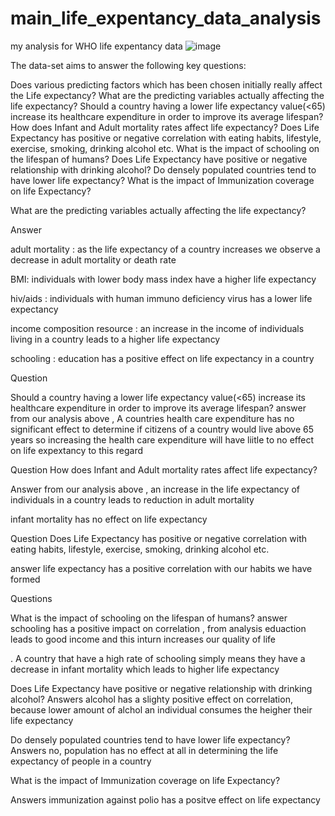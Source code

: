 # main_life_expentancy_data_analysis
my analysis for WHO life expentancy data 
![image](https://user-images.githubusercontent.com/88893142/201347605-24c20dd8-62aa-4981-bc2a-a90e1dd230e1.png)


The data-set aims to answer the following key questions:

Does various predicting factors which has been chosen initially really affect the Life expectancy? What are the predicting variables actually affecting the life expectancy?
Should a country having a lower life expectancy value(<65) increase its healthcare expenditure in order to improve its average lifespan?
How does Infant and Adult mortality rates affect life expectancy?
Does Life Expectancy has positive or negative correlation with eating habits, lifestyle, exercise, smoking, drinking alcohol etc.
What is the impact of schooling on the lifespan of humans?
Does Life Expectancy have positive or negative relationship with drinking alcohol?
Do densely populated countries tend to have lower life expectancy?
What is the impact of Immunization coverage on life Expectancy?


What are the predicting variables actually affecting the life expectancy?

Answer

adult mortality : as the life expectancy of a country increases we observe a decrease in adult mortality or death rate

BMI: individuals with lower body mass index have a higher life expectancy

hiv/aids : individuals with human immuno deficiency virus has a lower life expectancy

income composition resource : an increase in the income of individuals living in a country leads to a higher life expectancy

schooling : education has a positive effect on life expectancy in a country

Question

Should a country having a lower life expectancy value(<65) increase its healthcare expenditure in order to improve its average lifespan?
answer from our analysis above , A countries health care expenditure has no significant effect to determine if citizens of a country would live above 65 years so increasing the health care expenditure will have liitle to no effect on life expextancy to this regard

Question How does Infant and Adult mortality rates affect life expectancy?

Answer from our analysis above , an increase in the life expectancy of individuals in a country leads to reduction in adult mortality

infant mortality has no effect on life expectancy

Question Does Life Expectancy has positive or negative correlation with eating habits, lifestyle, exercise, smoking, drinking alcohol etc.

answer life expectancy has a positive correlation with our habits we have formed

Questions

What is the impact of schooling on the lifespan of humans?
answer schooling has a positive impact on correlation , from analysis eduaction leads to good income and this inturn increases our quality of life

. A country that have a high rate of schooling simply means they have a decrease in infant mortality which leads to higher life expectancy

Does Life Expectancy have positive or negative relationship with drinking alcohol?
Answers alcohol has a slighty positive effect on correlation, because lower amount of alchol an individual consumes the heigher their life expectancy

Do densely populated countries tend to have lower life expectancy?
Answers no, population has no effect at all in determining the life expectancy of people in a country

What is the impact of Immunization coverage on life Expectancy?

Answers immunization against polio has a positve effect on life expectancy
